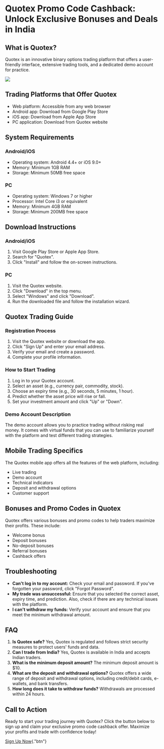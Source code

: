 # Quotex Promo Code Cashback: Unlock Exclusive Bonuses and Deals in India

## What is Quotex?

Quotex is an innovative binary options trading platform that offers a
user-friendly interface, extensive trading tools, and a dedicated demo
account for practice.

[![](https://static.quotex.io/files/4_en/300_250.jpg)](https://traff.sbs/brokerqxlid)

## Trading Platforms that Offer Quotex

-   Web platform: Accessible from any web browser
-   Android app: Download from Google Play Store
-   iOS app: Download from Apple App Store
-   PC application: Download from Quotex website

## System Requirements

### Android/iOS

-   Operating system: Android 4.4+ or iOS 9.0+
-   Memory: Minimum 1GB RAM
-   Storage: Minimum 50MB free space

### PC

-   Operating system: Windows 7 or higher
-   Processor: Intel Core i3 or equivalent
-   Memory: Minimum 4GB RAM
-   Storage: Minimum 200MB free space

## Download Instructions

### Android/iOS

1.  Visit Google Play Store or Apple App Store.
2.  Search for "Quotex".
3.  Click "Install" and follow the on-screen instructions.

### PC

1.  Visit the Quotex website.
2.  Click "Download" in the top menu.
3.  Select "Windows" and click "Download".
4.  Run the downloaded file and follow the installation wizard.

## Quotex Trading Guide

### Registration Process

1.  Visit the Quotex website or download the app.
2.  Click "Sign Up" and enter your email address.
3.  Verify your email and create a password.
4.  Complete your profile information.

### How to Start Trading

1.  Log in to your Quotex account.
2.  Select an asset (e.g., currency pair, commodity, stock).
3.  Choose an expiry time (e.g., 30 seconds, 5 minutes, 1 hour).
4.  Predict whether the asset price will rise or fall.
5.  Set your investment amount and click "Up" or "Down".

### Demo Account Description

The demo account allows you to practice trading without risking real
money. It comes with virtual funds that you can use to familiarize
yourself with the platform and test different trading strategies.

## Mobile Trading Specifics

The Quotex mobile app offers all the features of the web platform,
including:

-   Live trading
-   Demo account
-   Technical indicators
-   Deposit and withdrawal options
-   Customer support

## Bonuses and Promo Codes in Quotex

Quotex offers various bonuses and promo codes to help traders maximize
their profits. These include:

-   Welcome bonus
-   Deposit bonuses
-   No-deposit bonuses
-   Referral bonuses
-   Cashback offers

## Troubleshooting

-   **Can\'t log in to my account:** Check your email and password. If
    you\'ve forgotten your password, click "Forgot Password".
-   **My trade was unsuccessful:** Ensure that you selected the correct
    asset, expiry time, and prediction. Also, check if there are any
    technical issues with the platform.
-   **I can\'t withdraw my funds:** Verify your account and ensure that
    you meet the minimum withdrawal amount.

## FAQ

1.  **Is Quotex safe?** Yes, Quotex is regulated and follows strict
    security measures to protect users\' funds and data.
2.  **Can I trade from India?** Yes, Quotex is available in India and
    accepts Indian traders.
3.  **What is the minimum deposit amount?** The minimum deposit amount
    is \$10.
4.  **What are the deposit and withdrawal options?** Quotex offers a
    wide range of deposit and withdrawal options, including credit/debit
    cards, e-wallets, and bank transfers.
5.  **How long does it take to withdraw funds?** Withdrawals are
    processed within 24 hours.

## Call to Action

Ready to start your trading journey with Quotex? Click the button below
to sign up and claim your exclusive promo code cashback offer. Maximize
your profits and trade with confidence today!

[Sign Up Now](\%22https://traff.sbs/brokerqxsignup\%22){."btn"}

